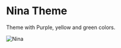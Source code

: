 # Nina Theme

Theme with Purple, yellow and green colors.

![Nina](https://i.ibb.co/9Yr0stK/nina-theme.png)
